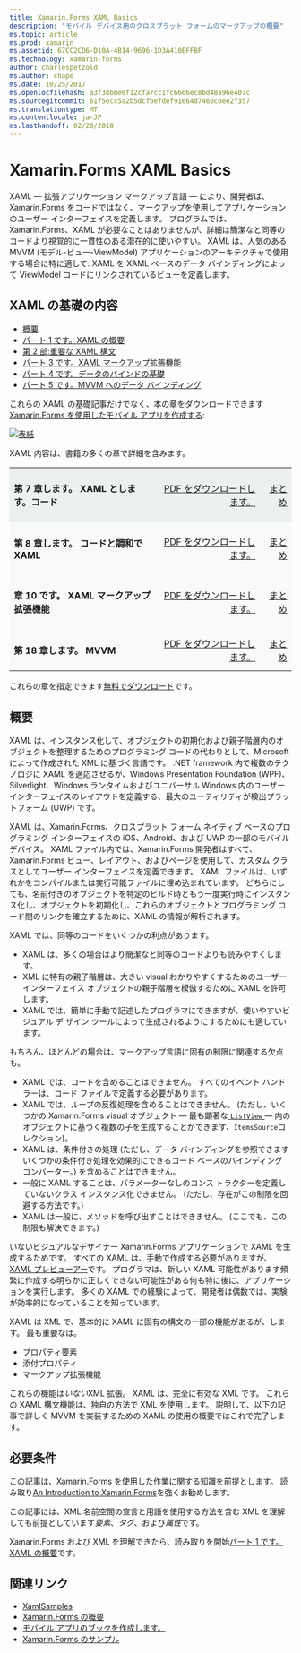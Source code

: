 ```yaml
---
title: Xamarin.Forms XAML Basics
description: "モバイル デバイス用のクロスプラット フォームのマークアップの概要"
ms.topic: article
ms.prod: xamarin
ms.assetid: 67CC2CD6-D10A-4B14-9696-1D3A410EFFBF
ms.technology: xamarin-forms
author: charlespetzold
ms.author: chape
ms.date: 10/25/2017
ms.openlocfilehash: a3f3dbbe0f12cfa7cc1fc6606ec8bd48a96e407c
ms.sourcegitcommit: 61f5ecc5a2b5dcfbefdef91664d7460c0ee2f357
ms.translationtype: MT
ms.contentlocale: ja-JP
ms.lasthandoff: 02/28/2018
---
```

# <a name="xamarinforms-xaml-basics"></a>Xamarin.Forms XAML Basics

XAML — 拡張アプリケーション マークアップ言語 — により、開発者は、Xamarin.Forms をコードではなく、マークアップを使用してアプリケーションのユーザー インターフェイスを定義します。 プログラムでは、Xamarin.Forms、XAML が必要なことはありませんが、詳細は簡潔なと同等のコードより視覚的に一貫性のある潜在的に使いやすい。 XAML は、人気のある MVVM (モデル-ビュー-ViewModel) アプリケーションのアーキテクチャで使用する場合に特に適して: XAML を XAML ベースのデータ バインディングによって ViewModel コードにリンクされているビューを定義します。

## <a name="xaml-basics-contents"></a>XAML の基礎の内容

* [概要](#Overview)
* [パート 1 です。XAML の概要](~/xamarin-forms/xaml/xaml-basics/get-started-with-xaml.md)
* [第 2 部:重要な XAML 構文](~/xamarin-forms/xaml/xaml-basics/essential-xaml-syntax.md)
* [パート 3 です。XAML マークアップ拡張機能](~/xamarin-forms/xaml/xaml-basics/xaml-markup-extensions.md)
* [パート 4 です。データのバインドの基礎](~/xamarin-forms/xaml/xaml-basics/data-binding-basics.md)
* [パート 5 です。MVVM へのデータ バインディング](~/xamarin-forms/xaml/xaml-basics/data-bindings-to-mvvm.md)

これらの XAML の基礎記事だけでなく、本の章をダウンロードできます[Xamarin.Forms を使用したモバイル アプリを作成する](~/xamarin-forms/creating-mobile-apps-xamarin-forms/index.md):

[![](images/cover-sml.png "表紙")](~/xamarin-forms/creating-mobile-apps-xamarin-forms/index.md)

XAML 内容は、書籍の多くの章で詳細を含みます。

<table style="border:0px; box-shadow:0 0px 0px" cellpadding="0" cellspacing="2" border="0" width="85%">
<tr style="background:#ecf0f1">
  <td style="border:0px;">
    <h4>第 7 章します。 XAML とします。コード</h4>
  </td>
  <td style="border:0px;" align="right"><a href="https://download.xamarin.com/developer/xamarin-forms-book/XamarinFormsBook-Ch07-Apr2016.pdf">PDF をダウンロードします。</a> </td>
  <td style="border:0px;" align="right"><a href="~/xamarin-forms/creating-mobile-apps-xamarin-forms/summaries/chapter07.md">まとめ</a></td>
</tr>
<tr style="background:#f8f9fa">
  <td style="border:0px;">
    <h4>第 8 章します。 コードと調和で XAML</h4>
  </td>
  <td style="border:0px;" align="right"><a href="https://download.xamarin.com/developer/xamarin-forms-book/XamarinFormsBook-Ch08-Apr2016.pdf">PDF をダウンロードします。</a> </td>
  <td style="border:0px;" align="right"><a href="~/xamarin-forms/creating-mobile-apps-xamarin-forms/summaries/chapter08.md">まとめ</a></td>
</tr>
<tr style="background:#f8f9fa">
  <td style="border:0px;">
    <h4>章 10 です。 XAML マークアップ拡張機能</h4>
  </td>
  <td style="border:0px;" align="right"><a href="https://download.xamarin.com/developer/xamarin-forms-book/XamarinFormsBook-Ch10-Apr2016.pdf">PDF をダウンロードします。</a> </td>
  <td style="border:0px;" align="right"><a href="~/xamarin-forms/creating-mobile-apps-xamarin-forms/summaries/chapter10.md">まとめ</a></td>
</tr>
<tr style="background:#f8f9fa">
  <td style="border:0px;">
    <h4>第 18 章します。 MVVM</h4>
  </td>
  <td style="border:0px;" align="right"><a href="https://download.xamarin.com/developer/xamarin-forms-book/XamarinFormsBook-Ch18-Apr2016.pdf">PDF をダウンロードします。</a> </td>
  <td style="border:0px;" align="right"><a href="~/xamarin-forms/creating-mobile-apps-xamarin-forms/summaries/chapter18.md">まとめ</a></td></tr>
</table>

これらの章を指定できます[無料でダウンロード](~/xamarin-forms/creating-mobile-apps-xamarin-forms/index.md)です。

<a name="Overview" />

## <a name="overview"></a>概要

XAML は、インスタンス化して、オブジェクトの初期化および親子階層内のオブジェクトを整理するためのプログラミング コードの代わりとして、Microsoft によって作成された XML に基づく言語です。 .NET framework 内で複数のテクノロジに XAML を適応させるが、Windows Presentation Foundation (WPF)、Silverlight、Windows ランタイムおよびユニバーサル Windows 内のユーザー インターフェイスのレイアウトを定義する、最大のユーティリティが検出プラットフォーム (UWP) です。

XAML は、Xamarin.Forms、クロスプラット フォーム ネイティブ ベースのプログラミング インターフェイスの iOS、Android、および UWP の一部のモバイル デバイス。 XAML ファイル内では、Xamarin.Forms 開発者はすべて、Xamarin.Forms ビュー、レイアウト、およびページを使用して、カスタム クラスとしてユーザー インターフェイスを定義できます。 XAML ファイルは、いずれかをコンパイルまたは実行可能ファイルに埋め込まれています。 どちらにしても、名前付きのオブジェクトを特定のビルド時ともう一度実行時にインスタンス化し、オブジェクトを初期化し、これらのオブジェクトとプログラミング コード間のリンクを確立するために、XAML の情報が解析されます。

XAML では、同等のコードをいくつかの利点があります。

-  XAML は、多くの場合はより簡潔なと同等のコードよりも読みやすくします。
-  XML に特有の親子階層は、大きい visual わかりやすくするためのユーザー インターフェイス オブジェクトの親子階層を模倣するために XAML を許可します。
-  XAML では、簡単に手動で記述したプログラマにできますが、使いやすいビジュアル デ ザイン ツールによって生成されるようにするためにも適しています。

もちろん、ほとんどの場合は、マークアップ言語に固有の制限に関連する欠点も。

-  XAML では、コードを含めることはできません。 すべてのイベント ハンドラーは、コード ファイルで定義する必要があります。
-  XAML では、ループの反復処理を含めることはできません。 (ただし、いくつかの Xamarin.Forms visual オブジェクト — 最も顕著な[ `ListView` ](https://developer.xamarin.com/api/type/Xamarin.Forms.ListView/) — 内のオブジェクトに基づく複数の子を生成することができます、`ItemsSource`コレクション)。
-  XAML は、条件付きの処理 (ただし、データ バインディングを参照できますいくつかの条件付き処理を効果的にできるコード ベースのバインディング コンバーター。) を含めることはできません。
-  一般に XAML することは、パラメーターなしのコンス トラクターを定義していないクラス インスタンス化できません。 (ただし、存在がこの制限を回避する方法です。)
-  XAML は一般に、メソッドを呼び出すことはできません。 (ここでも、この制限も解決できます。)

いないビジュアルなデザイナー Xamarin.Forms アプリケーションで XAML を生成するためです。 すべての XAML は、手動で作成する必要がありますが、 [XAML プレビューアー](~/xamarin-forms/xaml/xaml-previewer.md)です。 プログラマは、新しい XAML 可能性があります頻繁に作成する明らかに正しくできない可能性がある何も特に後に、アプリケーションを実行します。 多くの XAML での経験によって、開発者は偶数では、実験が効率的になっていることを知っています。

XAML は XML で、基本的に XAML に固有の構文の一部の機能があるが、します。 最も重要なは。

- プロパティ要素
- 添付プロパティ
- マークアップ拡張機能

これらの機能は*いない*XML 拡張。 XAML は、完全に有効な XML です。 これらの XAML 構文機能は、独自の方法で XML を使用します。 説明して、以下の記事で詳しく MVVM を実装するための XAML の使用の概要ではこれで完了します。

## <a name="requirements"></a>必要条件

この記事は、Xamarin.Forms を使用した作業に関する知識を前提とします。 読み取り[An Introduction to Xamarin.Forms](~/xamarin-forms/get-started/introduction-to-xamarin-forms.md)を強くお勧めします。

この記事には、XML 名前空間の宣言と用語を使用する方法を含む XML を理解しても前提としています*要素*、*タグ*、および*属性*です。

Xamarin.Forms および XML を理解できたら、読み取りを開始[パート 1 です。XAML の概要](~/xamarin-forms/xaml/xaml-basics/get-started-with-xaml.md)です。



## <a name="related-links"></a>関連リンク

- [XamlSamples](https://developer.xamarin.com/samples/xamarin-forms/XamlSamples/)
- [Xamarin.Forms の概要](~/xamarin-forms/get-started/introduction-to-xamarin-forms.md)
- [モバイル アプリのブックを作成します。](~/xamarin-forms/creating-mobile-apps-xamarin-forms/index.md)
- [Xamarin.Forms のサンプル](https://developer.xamarin.com/samples/xamarin-forms/all/)
